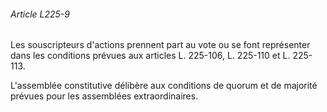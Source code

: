 ###### Article L225-9

Les souscripteurs d'actions prennent part au vote ou se font représenter dans les conditions prévues aux articles L. 225-106, L. 225-110 et L. 225-113.

L'assemblée constitutive délibère aux conditions de quorum et de majorité prévues pour les assemblées extraordinaires.

